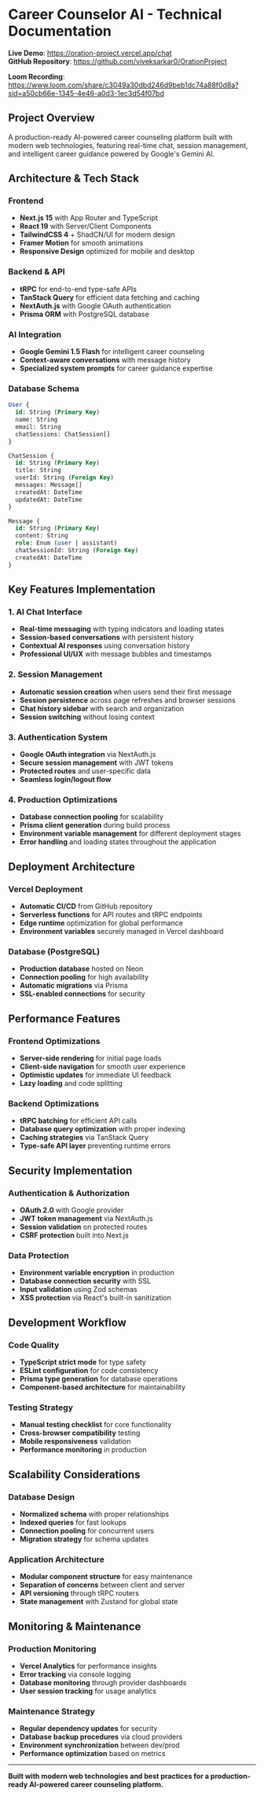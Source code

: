 # Career Counselor AI - Technical Documentation

**Live Demo**: https://oration-project.vercel.app/chat  
**GitHub Repository**: https://github.com/viveksarkar0/OrationProject

**Loom Recording**: https://www.loom.com/share/c3049a30dbd246d9beb1dc74a88f0d8a?sid=a50cb66e-1345-4e46-a0d3-1ec3d54f07bd

## Project Overview

A production-ready AI-powered career counseling platform built with modern web technologies, featuring real-time chat, session management, and intelligent career guidance powered by Google's Gemini AI.

## Architecture & Tech Stack

### Frontend
- **Next.js 15** with App Router and TypeScript
- **React 19** with Server/Client Components
- **TailwindCSS 4** + ShadCN/UI for modern design
- **Framer Motion** for smooth animations
- **Responsive Design** optimized for mobile and desktop

### Backend & API
- **tRPC** for end-to-end type-safe APIs
- **TanStack Query** for efficient data fetching and caching
- **NextAuth.js** with Google OAuth authentication
- **Prisma ORM** with PostgreSQL database

### AI Integration
- **Google Gemini 1.5 Flash** for intelligent career counseling
- **Context-aware conversations** with message history
- **Specialized system prompts** for career guidance expertise

### Database Schema
```sql
User {
  id: String (Primary Key)
  name: String
  email: String
  chatSessions: ChatSession[]
}

ChatSession {
  id: String (Primary Key)
  title: String
  userId: String (Foreign Key)
  messages: Message[]
  createdAt: DateTime
  updatedAt: DateTime
}

Message {
  id: String (Primary Key)
  content: String
  role: Enum (user | assistant)
  chatSessionId: String (Foreign Key)
  createdAt: DateTime
}
```

## Key Features Implementation

### 1. AI Chat Interface
- **Real-time messaging** with typing indicators and loading states
- **Session-based conversations** with persistent history
- **Contextual AI responses** using conversation history
- **Professional UI/UX** with message bubbles and timestamps

### 2. Session Management
- **Automatic session creation** when users send their first message
- **Session persistence** across page refreshes and browser sessions
- **Chat history sidebar** with search and organization
- **Session switching** without losing context

### 3. Authentication System
- **Google OAuth integration** via NextAuth.js
- **Secure session management** with JWT tokens
- **Protected routes** and user-specific data
- **Seamless login/logout flow**

### 4. Production Optimizations
- **Database connection pooling** for scalability
- **Prisma client generation** during build process
- **Environment variable management** for different deployment stages
- **Error handling** and loading states throughout the application

## Deployment Architecture

### Vercel Deployment
- **Automatic CI/CD** from GitHub repository
- **Serverless functions** for API routes and tRPC endpoints
- **Edge runtime** optimization for global performance
- **Environment variables** securely managed in Vercel dashboard

### Database (PostgreSQL)
- **Production database** hosted on Neon
- **Connection pooling** for high availability
- **Automatic migrations** via Prisma
- **SSL-enabled connections** for security

## Performance Features

### Frontend Optimizations
- **Server-side rendering** for initial page loads
- **Client-side navigation** for smooth user experience
- **Optimistic updates** for immediate UI feedback
- **Lazy loading** and code splitting

### Backend Optimizations
- **tRPC batching** for efficient API calls
- **Database query optimization** with proper indexing
- **Caching strategies** via TanStack Query
- **Type-safe API layer** preventing runtime errors

## Security Implementation

### Authentication & Authorization
- **OAuth 2.0** with Google provider
- **JWT token management** via NextAuth.js
- **Session validation** on protected routes
- **CSRF protection** built into Next.js

### Data Protection
- **Environment variable encryption** in production
- **Database connection security** with SSL
- **Input validation** using Zod schemas
- **XSS protection** via React's built-in sanitization

## Development Workflow

### Code Quality
- **TypeScript strict mode** for type safety
- **ESLint configuration** for code consistency
- **Prisma type generation** for database operations
- **Component-based architecture** for maintainability

### Testing Strategy
- **Manual testing checklist** for core functionality
- **Cross-browser compatibility** testing
- **Mobile responsiveness** validation
- **Performance monitoring** in production

## Scalability Considerations

### Database Design
- **Normalized schema** with proper relationships
- **Indexed queries** for fast lookups
- **Connection pooling** for concurrent users
- **Migration strategy** for schema updates

### Application Architecture
- **Modular component structure** for easy maintenance
- **Separation of concerns** between client and server
- **API versioning** through tRPC routers
- **State management** with Zustand for global state

## Monitoring & Maintenance

### Production Monitoring
- **Vercel Analytics** for performance insights
- **Error tracking** via console logging
- **Database monitoring** through provider dashboards
- **User session tracking** for usage analytics

### Maintenance Strategy
- **Regular dependency updates** for security
- **Database backup procedures** via cloud providers
- **Environment synchronization** between dev/prod
- **Performance optimization** based on metrics

---

**Built with modern web technologies and best practices for a production-ready AI-powered career counseling platform.**
